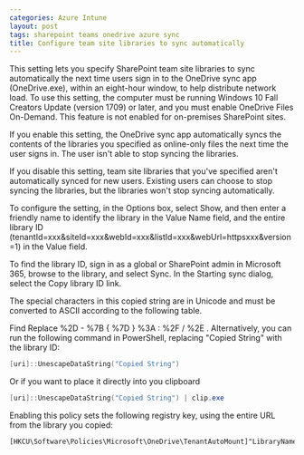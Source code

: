 ```yaml
---
categories: Azure Intune
layout: post
tags: sharepoint teams onedrive azure sync
title: Configure team site libraries to sync automatically
---
```


This setting lets you specify SharePoint team site libraries to sync automatically the next time users sign in to the OneDrive sync app (OneDrive.exe), within an eight-hour window, to help distribute network load. To use this setting, the computer must be running Windows 10 Fall Creators Update (version 1709) or later, and you must enable OneDrive Files On-Demand. This feature is not enabled for on-premises SharePoint sites.

If you enable this setting, the OneDrive sync app automatically syncs the contents of the libraries you specified as online-only files the next time the user signs in. The user isn't able to stop syncing the libraries.

If you disable this setting, team site libraries that you've specified aren't automatically synced for new users. Existing users can choose to stop syncing the libraries, but the libraries won't stop syncing automatically.

To configure the setting, in the Options box, select Show, and then enter a friendly name to identify the library in the Value Name field, and the entire library ID (tenantId=xxx&siteId=xxx&webId=xxx&listId=xxx&webUrl=httpsxxx&version=1) in the Value field.

To find the library ID, sign in as a global or SharePoint admin in Microsoft 365, browse to the library, and select Sync. In the Starting sync dialog, select the Copy library ID link.


The special characters in this copied string are in Unicode and must be converted to ASCII according to the following table.

Find	Replace
%2D	-
%7B	{
%7D	}
%3A	:
%2F	/
%2E	.
Alternatively, you can run the following command in PowerShell, replacing "Copied String" with the library ID:

```powershell
[uri]::UnescapeDataString("Copied String")
```
Or if you want to place it directly into you clipboard

```powershell
[uri]::UnescapeDataString("Copied String") | clip.exe
```

Enabling this policy sets the following registry key, using the entire URL from the library you copied:

```
[HKCU\Software\Policies\Microsoft\OneDrive\TenantAutoMount]"LibraryName"="LibraryID"
```